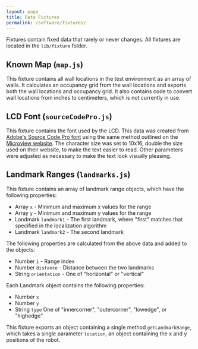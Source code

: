 ```yaml
---
layout: page
title: Data Fixtures
permalink: /software/fixtures/
---
```


Fixtures contain fixed data that rarely or never changes. All fixtures are located in the `lib/fixture` folder.

## Known Map (`map.js`)

This fixture contains all wall locations in the test environment as an array of walls. It calculates an occupancy grid from the wall locations and exports both the wall locations and occupancy grid. It also contains code to convert wall locations from inches to centimeters, which is not currently in use.

## LCD Font (`sourceCodePro.js`)

This fixture contains the font used by the LCD. This data was created from [Adobe's Source Code Pro font](https://github.com/adobe-fonts/source-code-pro) using the same method outlined on the [Microview website](http://learn.microview.io/font/creating-fonts-for-microview.html). The character size was set to 10x16, double the size used on their website, to make the text easier to read. Other parameters were adjusted as necessary to make the text look visually pleasing.

## Landmark Ranges (`landmarks.js`)

This fixture contains an array of landmark range objects, which have the following properties:

- Array `x` - Minimum and maximum x values for the range
- Array `y` - Minimum and maximum y values for the range
- Landmark `landmark1` - The first landmark, where "first" matches that specified in the localization algorithm
- Landmark `landmark2` - The second landmark

The following properties are calculated from the above data and added to the objects:

- Number `i` - Range index
- Number `distance` - Distance between the two landmarks
- String `orientation` - One of "horizontal" or "vertical"

Each Landmark object contains the following properties:

- Number `x`
- Number `y`
- String `type` One of "innercorner", "outercorner", "lowedge", or "highedge"

This fixture exports an object containing a single method `getLandmarkRange`, which takes a single parameter `location`, an object containing the x and y positions of the robot.
